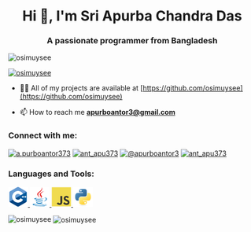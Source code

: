 <h1 align="center">Hi 👋, I'm Sri Apurba Chandra Das</h1>
<h3 align="center">A passionate programmer from Bangladesh</h3>

<p align="left"> <img src="https://komarev.com/ghpvc/?username=osimuysee&label=Profile%20views&color=0e75b6&style=flat" alt="osimuysee" /> </p>

<p align="left"> <a href="https://github.com/ryo-ma/github-profile-trophy"><img src="https://github-profile-trophy.vercel.app/?username=osimuysee" alt="osimuysee" /></a> </p>

- 👨‍💻 All of my projects are available at [https://github.com/osimuysee](https://github.com/osimuysee)

- 📫 How to reach me **apurboantor3@gmail.com**

<h3 align="left">Connect with me:</h3>
<p align="left">
<a href="https://fb.com/a.purboantor373" target="blank"><img align="center" src="https://raw.githubusercontent.com/rahuldkjain/github-profile-readme-generator/master/src/images/icons/Social/facebook.svg" alt="a.purboantor373" height="30" width="40" /></a>
<a href="https://instagram.com/ant_apu373" target="blank"><img align="center" src="https://raw.githubusercontent.com/rahuldkjain/github-profile-readme-generator/master/src/images/icons/Social/instagram.svg" alt="ant_apu373" height="30" width="40" /></a>
<a href="https://www.hackerearth.com/@apurboantor3" target="blank"><img align="center" src="https://raw.githubusercontent.com/rahuldkjain/github-profile-readme-generator/master/src/images/icons/Social/hackerearth.svg" alt="@apurboantor3" height="30" width="40" /></a>
<a href="https://discord.gg/ant_apu373" target="blank"><img align="center" src="https://raw.githubusercontent.com/rahuldkjain/github-profile-readme-generator/master/src/images/icons/Social/discord.svg" alt="ant_apu373" height="30" width="40" /></a>
</p>

<h3 align="left">Languages and Tools:</h3>
<p align="left"> <a href="https://www.w3schools.com/cpp/" target="_blank" rel="noreferrer"> <img src="https://raw.githubusercontent.com/devicons/devicon/master/icons/cplusplus/cplusplus-original.svg" alt="cplusplus" width="40" height="40"/> </a> <a href="https://www.java.com" target="_blank" rel="noreferrer"> <img src="https://raw.githubusercontent.com/devicons/devicon/master/icons/java/java-original.svg" alt="java" width="40" height="40"/> </a> <a href="https://developer.mozilla.org/en-US/docs/Web/JavaScript" target="_blank" rel="noreferrer"> <img src="https://raw.githubusercontent.com/devicons/devicon/master/icons/javascript/javascript-original.svg" alt="javascript" width="40" height="40"/> </a> <a href="https://www.python.org" target="_blank" rel="noreferrer"> <img src="https://raw.githubusercontent.com/devicons/devicon/master/icons/python/python-original.svg" alt="python" width="40" height="40"/> </a> </p>

<p><img align="left" src="https://github-readme-stats.vercel.app/api/top-langs?username=osimuysee&show_icons=true&locale=en&layout=compact" alt="osimuysee" /></p>

<p>&nbsp;<img align="center" src="https://github-readme-stats.vercel.app/api?username=osimuysee&show_icons=true&locale=en" alt="osimuysee" /></p>

